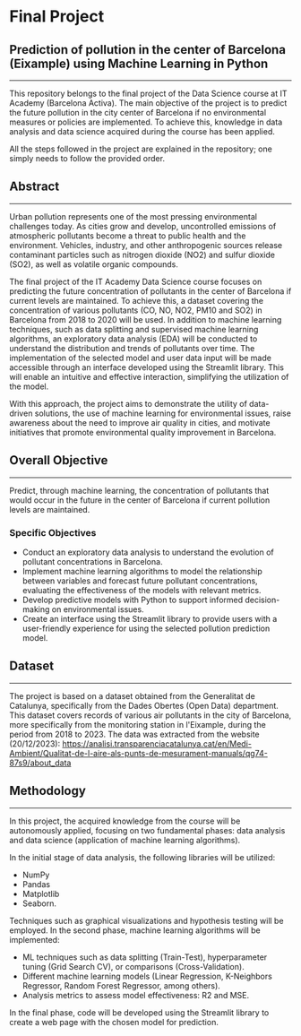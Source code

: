 # Final Project
## Prediction of pollution in the center of Barcelona (Eixample) using Machine Learning in Python
***
This repository belongs to the final project of the Data Science course at IT Academy (Barcelona Activa). The main objective of the project is to predict the future pollution in the city center of Barcelona if no environmental measures or policies are implemented. To achieve this, knowledge in data analysis and data science acquired during the course has been applied.

All the steps followed in the project are explained in the repository; one simply needs to follow the provided order.

## Abstract
***
Urban pollution represents one of the most pressing environmental challenges today. As cities grow and develop, uncontrolled emissions of atmospheric pollutants become a threat to public health and the environment. Vehicles, industry, and other anthropogenic sources release contaminant particles such as nitrogen dioxide (NO2) and sulfur dioxide (SO2), as well as volatile organic compounds.

The final project of the IT Academy Data Science course focuses on predicting the future concentration of pollutants in the center of Barcelona if current levels are maintained. To achieve this, a dataset covering the concentration of various pollutants (CO, NO, NO2, PM10 and SO2) in Barcelona from 2018 to 2020 will be used. In addition to machine learning techniques, such as data splitting and supervised machine learning algorithms, an exploratory data analysis (EDA) will be conducted to understand the distribution and trends of pollutants over time. The implementation of the selected model and user data input will be made accessible through an interface developed using the Streamlit library. This will enable an intuitive and effective interaction, simplifying the utilization of the model.

With this approach, the project aims to demonstrate the utility of data-driven solutions, the use of machine learning for environmental issues, raise awareness about the need to improve air quality in cities, and motivate initiatives that promote environmental quality improvement in Barcelona.

## Overall Objective
***
Predict, through machine learning, the concentration of pollutants that would occur in the future in the center of Barcelona if current pollution levels are maintained.
### Specific Objectives
- Conduct an exploratory data analysis to understand the evolution of pollutant concentrations in Barcelona.
- Implement machine learning algorithms to model the relationship between variables and forecast future pollutant concentrations, evaluating the effectiveness of the models with relevant metrics.
- Develop predictive models with Python to support informed decision-making on environmental issues.
- Create an interface using the Streamlit library to provide users with a user-friendly experience for using the selected pollution prediction model.

## Dataset
***
The project is based on a dataset obtained from the Generalitat de Catalunya, specifically from the Dades Obertes (Open Data) department. This dataset covers records of various air pollutants in the city of Barcelona, more specifically from the monitoring station in l'Eixample, during the period from 2018 to 2023. The data was extracted from the website (20/12/2023): https://analisi.transparenciacatalunya.cat/en/Medi-Ambient/Qualitat-de-l-aire-als-punts-de-mesurament-manuals/qg74-87s9/about_data

## Methodology
***
In this project, the acquired knowledge from the course will be autonomously applied, focusing on two fundamental phases: data analysis and data science (application of machine learning algorithms).

In the initial stage of data analysis, the following libraries will be utilized: 

- NumPy
- Pandas
- Matplotlib
- Seaborn.

Techniques such as graphical visualizations and hypothesis testing will be employed. In the second phase, machine learning algorithms will be implemented:

- ML techniques such as data splitting (Train-Test), hyperparameter tuning (Grid Search CV), or comparisons (Cross-Validation).
- Different machine learning models (Linear Regression, K-Neighbors Regressor, Random Forest Regressor, among others).
- Analysis metrics to assess model effectiveness: R2 and MSE.
  
In the final phase, code will be developed using the Streamlit library to create a web page with the chosen model for prediction.

